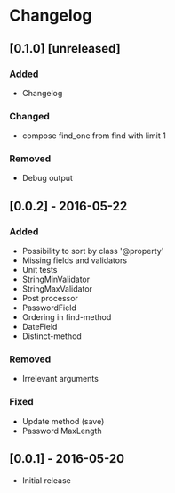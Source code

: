 # Changelog

## [0.1.0] [unreleased]
### Added
- Changelog

### Changed
- compose find_one from find with limit 1

### Removed
- Debug output

## [0.0.2] - 2016-05-22
### Added
- Possibility to sort by class '@property'
- Missing fields and validators
- Unit tests
- StringMinValidator
- StringMaxValidator
- Post processor
- PasswordField
- Ordering in find-method
- DateField
- Distinct-method

### Removed
- Irrelevant arguments

### Fixed
- Update method (save)
- Password MaxLength

## [0.0.1] - 2016-05-20
- Initial release